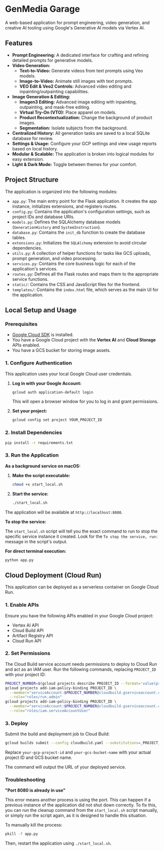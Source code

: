 # GenMedia Garage

A web-based application for prompt engineering, video generation, and creative AI tooling using Google's Generative AI models via Vertex AI.

## Features

- **Prompt Engineering:** A dedicated interface for crafting and refining detailed prompts for generative models.
- **Video Generation:**
    - **Text-to-Video:** Generate videos from text prompts using Veo models.
    - **Image-to-Video:** Animate still images with text prompts.
    - **VEO Edit & Veo2 Controls:** Advanced video editing and inpainting/outpainting capabilities.
- **Image Generation & Editing:**
    - **Imagen3 Editing:** Advanced image editing with inpainting, outpainting, and mask-free editing.
    - **Virtual Try-On (VTO):** Place apparel on models.
    - **Product Recontextualization:** Change the background of product images.
    - **Segmentation:** Isolate subjects from the background.
- **Centralized History:** All generation tasks are saved to a local SQLite database for review.
- **Settings & Usage:** Configure your GCP settings and view usage reports based on local history.
- **Modular & Scalable:** The application is broken into logical modules for easy extension.
- **Light & Dark Mode:** Toggle between themes for your comfort.

## Project Structure

The application is organized into the following modules:

-   `app.py`: The main entry point for the Flask application. It creates the app instance, initializes extensions, and registers routes.
-   `config.py`: Contains the application's configuration settings, such as project IDs and database URIs.
-   `models.py`: Defines the SQLAlchemy database models (`GenerationHistory` and `SystemInstruction`).
-   `database.py`: Contains the `init_db` function to create the database tables.
-   `extensions.py`: Initializes the `SQLAlchemy` extension to avoid circular dependencies.
-   `utils.py`: A collection of helper functions for tasks like GCS uploads, prompt generation, and video processing.
-   `services.py`: Contains the core business logic for each of the application's services.
-   `routes.py`: Defines all the Flask routes and maps them to the appropriate service functions.
-   `static/`: Contains the CSS and JavaScript files for the frontend.
-   `templates/`: Contains the `index.html` file, which serves as the main UI for the application.

## Local Setup and Usage

### Prerequisites

- [Google Cloud SDK](https://cloud.google.com/sdk/docs/install) is installed.
- You have a Google Cloud project with the **Vertex AI** and **Cloud Storage** APIs enabled.
- You have a GCS bucket for storing image assets.

### 1. Configure Authentication

This application uses your local Google Cloud user credentials.

1.  **Log in with your Google Account:**
    ```bash
    gcloud auth application-default login
    ```
    This will open a browser window for you to log in and grant permissions.

2.  **Set your project:**
    ```bash
    gcloud config set project YOUR_PROJECT_ID
    ```

### 2. Install Dependencies
```bash
pip install -r requirements.txt
```

### 3. Run the Application

**As a background service on macOS:**

1.  **Make the script executable:**
    ```bash
    chmod +x start_local.sh
    ```
2.  **Start the service:**
    ```bash
    ./start_local.sh
    ```
The application will be available at `http://localhost:8080`.

**To stop the service:**

The `start_local.sh` script will tell you the exact command to run to stop the specific service instance it created. Look for the `To stop the service, run:` message in the script's output.

**For direct terminal execution:**
```bash
python app.py
```

## Cloud Deployment (Cloud Run)

This application can be deployed as a serverless container on Google Cloud Run.

### 1. Enable APIs
Ensure you have the following APIs enabled in your Google Cloud project:
- Vertex AI API
- Cloud Build API
- Artifact Registry API
- Cloud Run API

### 2. Set Permissions
The Cloud Build service account needs permissions to deploy to Cloud Run and act as an IAM user. Run the following commands, replacing `PROJECT_ID` with your project ID:
```bash
PROJECT_NUMBER=$(gcloud projects describe PROJECT_ID --format='value(projectNumber)')
gcloud projects add-iam-policy-binding PROJECT_ID \
  --member="serviceAccount:$PROJECT_NUMBER@cloudbuild.gserviceaccount.com" \
  --role="roles/run.admin"
gcloud projects add-iam-policy-binding PROJECT_ID \
  --member="serviceAccount:$PROJECT_NUMBER@cloudbuild.gserviceaccount.com" \
  --role="roles/iam.serviceAccountUser"
```

### 3. Deploy
Submit the build and deployment job to Cloud Build:
```bash
gcloud builds submit --config cloudbuild.yaml --substitutions=_PROJECT_ID=your-gcp-project-id,_GCS_BUCKET_NAME=your-gcs-bucket-name
```
Replace `your-gcp-project-id` and `your-gcs-bucket-name` with your actual project ID and GCS bucket name.

The command will output the URL of your deployed service.

### Troubleshooting

**"Port 8080 is already in use"**

This error means another process is using the port. This can happen if a previous instance of the application did not shut down correctly. To fix this, you can run the cleanup command from the `start_local.sh` script manually, or simply run the script again, as it is designed to handle this situation.

To manually kill the process:
```bash
pkill -f app.py
```
Then, restart the application using `./start_local.sh`.
